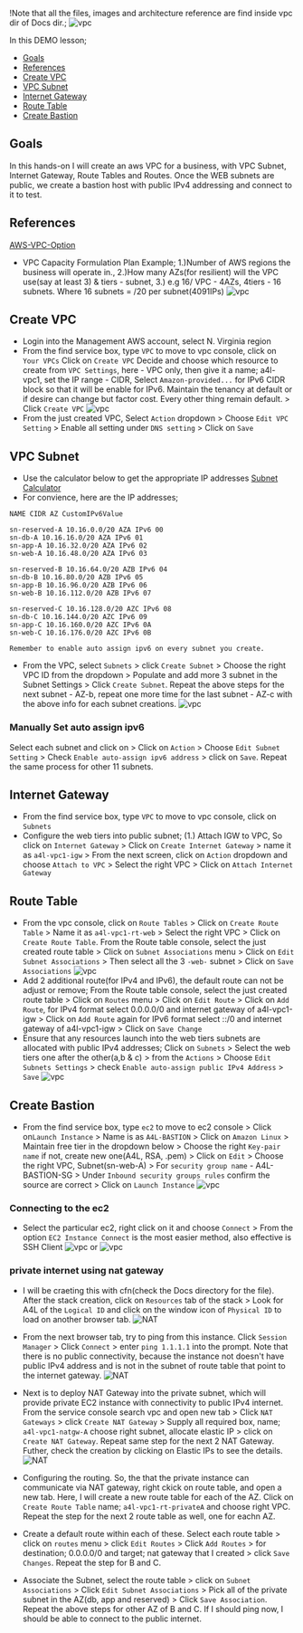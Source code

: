 !Note that all the files, images and architecture reference are find inside vpc dir of Docs dir.;
![vpc](Docs/vpc/vpc.png)

In this DEMO lesson;
* [Goals](#goals)
* [References](#References)
* [Create VPC](#Create-VPC)
* [VPC Subnet](#VPC-Subnet)
* [Internet Gateway](#Internet-Gateway)
* [Route Table](#Route-Table)
* [Create Bastion](#Create-Bastion)

## Goals
In this hands-on I will create an aws VPC for a business, with VPC Subnet, Internet Gateway, Route Tables and Routes. Once the WEB subnets are public, we create a bastion host with public IPv4 addressing and connect to it to test.


## References
[AWS-VPC-Option](https://d1.awsstatic.com/whitepapers/aws-amazon-vpc-connectivity-options.pdf)

- VPC Capacity Formulation Plan Example; 1.)Number of AWS regions the business will operate in., 2.)How many AZs(for resilient) will the VPC use(say at least 3) & tiers - subnet, 3.) e.g 16/ VPC - 4AZs, 4tiers - 16 subnets. Where 16 subnets = /20 per subnet(4091IPs)
![vpc](Docs/vpc/vpc-formular.png)

## Create VPC
- Login into the Management AWS account, select N. Virginia region
- From the find service box, type `VPC` to move to vpc console, click on `Your VPCs` Click on `Create VPC` Decide and choose which resource to create from `VPC Settings`, here - VPC only, then give it a name; a4l-vpc1, set the IP range - CIDR, Select `Amazon-provided...` for IPv6 CIDR block so that it will be enable for IPv6. Maintain the tenancy at default or if desire can change but factor cost. Every other thing remain default. > Click `Create VPC`
![vpc](Docs/vpc/vpc-cr8.png)
- From the just created VPC, Select `Action` dropdown > Choose `Edit VPC Setting` > Enable all setting under `DNS setting` > Click on `Save`

## VPC Subnet
- Use the calculator below to get the appropriate IP addresses
[Subnet Calculator](https://www.site24x7.com/tools/ipv4-subnetcalculator.html)
- For convience, here are the IP addresses;
```
NAME CIDR AZ CustomIPv6Value

sn-reserved-A 10.16.0.0/20 AZA IPv6 00
sn-db-A 10.16.16.0/20 AZA IPv6 01
sn-app-A 10.16.32.0/20 AZA IPv6 02
sn-web-A 10.16.48.0/20 AZA IPv6 03

sn-reserved-B 10.16.64.0/20 AZB IPv6 04
sn-db-B 10.16.80.0/20 AZB IPv6 05
sn-app-B 10.16.96.0/20 AZB IPv6 06
sn-web-B 10.16.112.0/20 AZB IPv6 07

sn-reserved-C 10.16.128.0/20 AZC IPv6 08
sn-db-C 10.16.144.0/20 AZC IPv6 09
sn-app-C 10.16.160.0/20 AZC IPv6 0A
sn-web-C 10.16.176.0/20 AZC IPv6 0B

Remember to enable auto assign ipv6 on every subnet you create.
```
- From the VPC, select `Subnets` > click `Create Subnet` > Choose the right VPC ID from the dropdown > Populate and add more 3 subnet in the Subnet Settings > Click `Create Subnet`. Repeat the above steps for the next subnet - AZ-b, repeat one more time for the last subnet - AZ-c with the above info for each subnet creations.
![vpc](Docs/vpc/vpc-subnet.png)

### Manually Set auto assign ipv6
Select each subnet and click on > Click on `Action` > Choose `Edit Subnet Setting` > Check `Enable auto-assign ipv6 address` > click on `Save`. Repeat the same process for other 11 subnets.

## Internet Gateway
- From the find service box, type `VPC` to move to vpc console, click on `Subnets`
- Configure the web tiers into public subnet; 
(1.) Attach IGW to VPC, So click on `Internet Gateway` > Click on `Create Internet Gateway` > name it as `a4l-vpc1-igw` > From the next screen, click on `Action` dropdown and choose `Attach to VPC` > Select the right VPC > Click on `Attach Internet Gateway`

## Route Table
- From the vpc console, click on `Route Tables` > Click on `Create Route Table` > Name it as `a4l-vpc1-rt-web` > Select the right VPC > Click on `Create Route Table`. From the Route table console, select the just created route table > Click on `Subnet Associations` menu > Click on `Edit Subnet Associations` > Then select all the 3 `-web-` subnet > Click on `Save Associations` 
![vpc](Docs/vpc/sub-ass.png)
- Add 2 additional route(for IPv4 and IPv6), the default route can not be adjust or remove; From the Route table console, select the just created route table > Click on `Routes` menu > Click on `Edit Route` > Click on `Add Route`, for IPv4 format select 0.0.0.0/0 and internet gateway of a4l-vpc1-igw > Click on `Add Route` again for IPv6 format select ::/0 and internet gateway of a4l-vpc1-igw > Click on `Save Change`
- Ensure that any resources launch into the web tiers subnets are allocated with public IPv4 addresses; Click on `Subnets` > Select the web tiers one after the other(a,b & c) > from the `Actions` > Choose `Edit Subnets Settings` > check `Enable auto-assign public IPv4 Address` > `Save`
![vpc](Docs/vpc/sub-assign.png)

## Create Bastion
- From the find service box, type `ec2` to move to ec2 console > Click on`Launch Instance` > Name is as `A4L-BASTION` > Click on `Amazon Linux` > Maintain free tier in the dropdown below > Choose the right `Key-pair name` if not, create new one(A4L, RSA, .pem) > Click on `Edit` > Choose the right VPC, Subnet(sn-web-A) > For `security group name` - A4L-BASTION-SG > Under `Inbound security groups rules` confirm the source are correct > Click on `Launch Instance`
![vpc](Docs/vpc/ec2.png)

### Connecting to the ec2
- Select the particular ec2, right click on it and choose `Connect` > From the option `EC2 Instance Connect` is the most easier method, also effective is SSH Client
![vpc](Docs/vpc/ec2-connect.png)
or
![vpc](Docs/vpc/ec2-ssh.png)

### private internet using nat gateway
- I will be craeting this with cfn(check the Docs directory for the file). After the stack creation, click on `Resources` tab of the stack > Look for A4L of the `Logical ID` and click on the window icon of `Physical ID` to load on another browser tab. 
![NAT](Docs/vpc/nat1.png)
- From the next browser tab, try to ping from this instance. Click `Session Manager` > Click `Connect` > enter `ping 1.1.1.1` into the prompt. Note that there is no public connectivity, because the instance not doesn't have public IPv4 address and is not in the subnet of route table that point to the internet gateway.
![NAT](Docs/vpc/nat2.png)

- Next is to deploy NAT Gateway into the private subnet, which will provide private EC2 instance with connectivity to public IPv4 internet. From the service console search vpc and open new tab > Click `NAT Gateways` > click `Create NAT Gateway` > Supply all required box, name; `a4l-vpc1-natgw-A` choose right subnet, allocate elastic IP > click on `Create NAT Gateway`. Repeat same step for the next 2 NAT Gateway. Futher, check the creation by clicking on Elastic IPs to see the details.
![NAT](Docs/vpc/nat3.png)

- Configuring the routing. So, the that the private instance can communicate via NAT gateway, right ckick on route table, and open a new tab. Here, I will create a new route table for each of the AZ. 
Click on `Create Route Table` name; `a4l-vpc1-rt-privateA` and choose right VPC. Repeat the step for the next 2 route table as well, one for eachn AZ.
- Create a default route within each of these. Select each route table > click on `routes` menu > click `Edit Routes` > Click `Add Routes` > for destination; 0.0.0.0/0 and target; nat gateway that I created > click `Save Changes`. Repeat the step for B and C. 
- Associate the Subnet, select the route table > click on `Subnet Associations` >  Click `Edit Subnet Associations` > Pick all of the private subnet in the AZ(db, app and reserved) > Click `Save Association`. Repeat the above steps for other AZ of B and C. If I should ping now, I should be able to connect to the public internet.